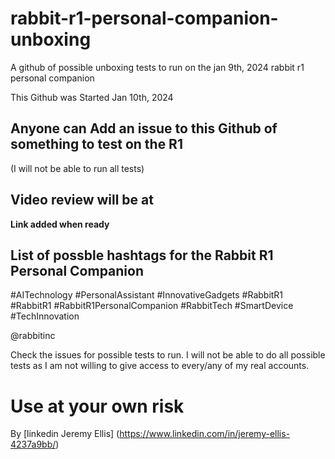 # rabbit-r1-personal-companion-unboxing

A github of possible  unboxing tests to run on the jan 9th, 2024 rabbit r1 personal companion

This Github was Started Jan 10th, 2024

## Anyone can Add an issue to this Github of something to test on the R1
(I will not be able to run all tests)


## Video review will be at 

**Link added when ready**


## List of possble hashtags for the Rabbit R1 Personal Companion

#AITechnology
#PersonalAssistant
#InnovativeGadgets
#RabbitR1
#RabbitR1
#RabbitR1PersonalCompanion
#RabbitTech
#SmartDevice
#TechInnovation





@rabbitinc





Check the issues for possible tests to run. I will not be able to do all possible tests as I am not willing to give access to every/any of my real accounts.



# Use at your own risk

By [linkedin Jeremy Ellis] (https://www.linkedin.com/in/jeremy-ellis-4237a9bb/) 


